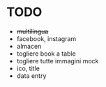 # TODO

+ ~~multilingua~~
+ facebook, instagram
+ almacen
+ togliere book a table
+ togliere tutte immagini mock
+ ico, title
+ data entry
